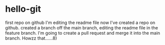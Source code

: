 # hello-git
first repo on github
I'm editing the readme file now
I've created a repo on github.
created a branch off the main branch,
editing the readme file in the feature branch.
I'm going to create a pull request and merge it into the main branch.
Howzz that......8)
